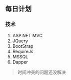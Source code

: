 ## 每日计划

### 技术
1. ASP.NET MVC
2. JQuery
3. BootStrap
4. RequireJs
5. MSSQL
6. Dapper

> 时间冲突的问题还没解决